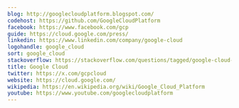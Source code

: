 ```yaml
---
blog: http://googlecloudplatform.blogspot.com/
codehost: https://github.com/GoogleCloudPlatform
facebook: https://www.facebook.com/gcp
guide: https://cloud.google.com/press/
linkedin: https://www.linkedin.com/company/google-cloud
logohandle: google_cloud
sort: google_cloud
stackoverflow: https://stackoverflow.com/questions/tagged/google-cloud-platform
title: Google Cloud
twitter: https://x.com/gcpcloud
website: https://cloud.google.com/
wikipedia: https://en.wikipedia.org/wiki/Google_Cloud_Platform
youtube: https://www.youtube.com/googlecloudplatform
---
```

